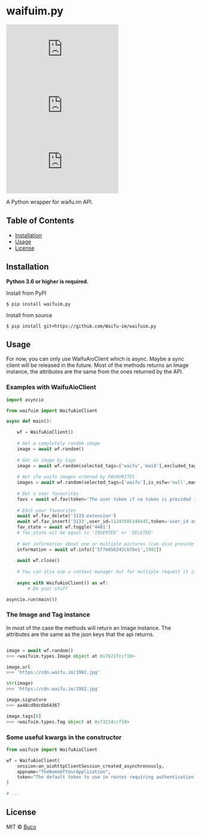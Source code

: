 # waifuim.py
[![PyPI - Python Version](https://img.shields.io/pypi/pyversions/waifuim.py?style=flat-square)](https://pypi.org/project/waifuim.py/)
[![PyPI](https://img.shields.io/pypi/v/waifuim.py?style=flat-square)](https://pypi.org/project/waifuim.py/)
[![License](https://img.shields.io/github/license/Waifu-im/waifuim.py?style=flat-square)](https://github.com/Waifu-im/waifuim.py/blob/main/LICENSE)

A Python wrapper for waifu.im API.

## Table of Contents
- [Installation](#Installation)
- [Usage](#Usage)
- [License](#License)

## Installation
**Python 3.6 or higher is required.**

Install from PyPI
```shell
$ pip install waifuim.py
```

Install from source
```shell
$ pip install git+https://github.com/Waifu-im/waifuim.py
```

## Usage
For now, you can only use WaifuAioClient which is async. Maybe a sync client will be released in the future.
Most of the methods returns an Image instance, the attributes are the same from the ones returned by the API.

### Examples with WaifuAioClient
```python
import asyncio

from waifuim import WaifuAioClient

async def main():

    wf = WaifuAioClient()
    
    # Get a completely random image
    image = await wf.random()
    
    # Get an image by tags
    image = await wf.random(selected_tags=['waifu','maid'],excluded_tags=['ero'])
    
    # Get sfw waifu images ordered by FAVOURITES
    images = await wf.random(selected_tags=['waifu'],is_nsfw='null',many=True,order_by='FAVOURITES')
    
    # Get a user favourites
    favs = await wf.fav(token='The user token if no token is provided it use the one in the client constructor')
    
    # Edit your favourites
    await wf.fav_delete('3133.extension')
    await wf.fav_insert('3133',user_id=11243585148445,token='user_id and token are optional')
    fav_state = await wf.toggle('4401')
    # fav_state wil be equal to 'INSERTED' or 'DELETED'
    
    # Get information about one or multiple pictures (can also provide the image signature instead of file/image_id)
    information = await wf.info(['5f7e656343cb7be1',1982])
 
    await wf.close()
    
    # You can also use a context manager but for multiple request it is not recommended
    
    async with WaifuAioClient() as wf:
        # Do your stuff

asyncio.run(main())
```

### The Image and Tag instance
In most of the case the methods will return an Image instance.
The attributes are the same as the json keys that the api returns.
```python

image = await wf.random()
>>> <waifuim.types.Image object at 0x76217ccf10>

image.url
>>> 'https://cdn.waifu.im/1982.jpg'

str(image)
>>> 'https://cdn.waifu.im/1982.jpg'

image.signature
>>> aa48cd9dc6b64367

image.tags[0]
>>> <waifuim.types.Tag object at 0x73214ccf10>
```

### Some useful kwargs in the constructor
```python
from waifuim import WaifuAioClient

wf = WaifuAioClient(
    session=an_aiohttpClientSession_created_asynchronously,
    appname="TheNameOfYourApplication",
    token="The default token to use in routes requiring authentication.",
)

# ...
```

## License
MIT © [Buco](https://github.com/Waifu-im/waifuim.py/blob/main/LICENSE)
